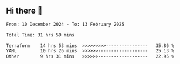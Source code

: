 ## Hi there 👋

<!-- TECHNOLOGIES:START -->
<!-- TECHNOLOGIES:END -->

<!--START_SECTION:waka-->

```txt
From: 10 December 2024 - To: 13 February 2025

Total Time: 31 hrs 59 mins

Terraform    14 hrs 53 mins  >>>>>>>>>----------------   35.86 %
YAML         10 hrs 26 mins  >>>>>>-------------------   25.13 %
Other        9 hrs 31 mins   >>>>>>-------------------   22.95 %
```

<!--END_SECTION:waka-->

